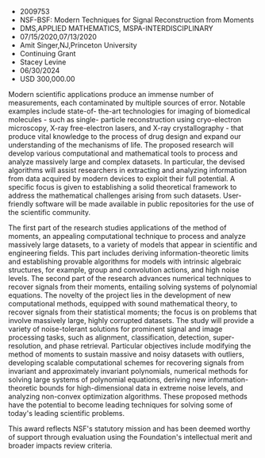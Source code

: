 
* 2009753
* NSF-BSF: Modern Techniques for Signal Reconstruction from Moments
* DMS,APPLIED MATHEMATICS, MSPA-INTERDISCIPLINARY
* 07/15/2020,07/13/2020
* Amit Singer,NJ,Princeton University
* Continuing Grant
* Stacey Levine
* 06/30/2024
* USD 300,000.00

Modern scientific applications produce an immense number of measurements, each
contaminated by multiple sources of error. Notable examples include state-of-
the-art technologies for imaging of biomedical molecules - such as single-
particle reconstruction using cryo-electron microscopy, X-ray free-electron
lasers, and X-ray crystallography - that produce vital knowledge to the process
of drug design and expand our understanding of the mechanisms of life. The
proposed research will develop various computational and mathematical tools to
process and analyze massively large and complex datasets. In particular, the
devised algorithms will assist researchers in extracting and analyzing
information from data acquired by modern devices to exploit their full
potential. A specific focus is given to establishing a solid theoretical
framework to address the mathematical challenges arising from such datasets.
User-friendly software will be made available in public repositories for the use
of the scientific community.

The first part of the research studies applications of the method of moments, an
appealing computational technique to process and analyze massively large
datasets, to a variety of models that appear in scientific and engineering
fields. This part includes deriving information-theoretic limits and
establishing provable algorithms for models with intrinsic algebraic structures,
for example, group and convolution actions, and high noise levels. The second
part of the research advances numerical techniques to recover signals from their
moments, entailing solving systems of polynomial equations. The novelty of the
project lies in the development of new computational methods, equipped with
sound mathematical theory, to recover signals from their statistical moments;
the focus is on problems that involve massively large, highly corrupted
datasets. The study will provide a variety of noise-tolerant solutions for
prominent signal and image processing tasks, such as alignment, classification,
detection, super-resolution, and phase retrieval. Particular objectives include
modifying the method of moments to sustain massive and noisy datasets with
outliers, developing scalable computational schemes for recovering signals from
invariant and approximately invariant polynomials, numerical methods for solving
large systems of polynomial equations, deriving new information-theoretic bounds
for high-dimensional data in extreme noise levels, and analyzing non-convex
optimization algorithms. These proposed methods have the potential to become
leading techniques for solving some of today's leading scientific problems.

This award reflects NSF's statutory mission and has been deemed worthy of
support through evaluation using the Foundation's intellectual merit and broader
impacts review criteria.
